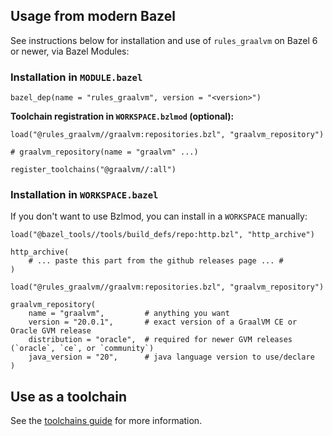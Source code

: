 
## Usage from modern Bazel

See instructions below for installation and use of `rules_graalvm` on Bazel 6 or newer, via Bazel Modules:

### Installation in `MODULE.bazel`

```starlark
bazel_dep(name = "rules_graalvm", version = "<version>")
```

**Toolchain registration in `WORKSPACE.bzlmod` (optional):**
```starlark
load("@rules_graalvm//graalvm:repositories.bzl", "graalvm_repository")

# graalvm_repository(name = "graalvm" ...)

register_toolchains("@graalvm//:all")
```

### Installation in `WORKSPACE.bazel`

If you don't want to use Bzlmod, you can install in a `WORKSPACE` manually:

```starlark
load("@bazel_tools//tools/build_defs/repo:http.bzl", "http_archive")

http_archive(
    # ... paste this part from the github releases page ... #
)

load("@rules_graalvm//graalvm:repositories.bzl", "graalvm_repository")

graalvm_repository(
    name = "graalvm",         # anything you want
    version = "20.0.1",       # exact version of a GraalVM CE or Oracle GVM release
    distribution = "oracle",  # required for newer GVM releases (`oracle`, `ce`, or `community`)
    java_version = "20",      # java language version to use/declare
)
```

## Use as a toolchain

See the [toolchains guide](./toolchain.md) for more information.

